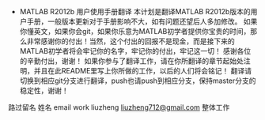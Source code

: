 ﻿* MATLAB R2012b 用户使用手册翻译
本计划是翻译MATLAB R2012b版本的用户手册，一般版本更新对于手册影响不大，如有问题还望后人多加修改。
如果你懂英文，如果你会git，如果你乐意为MATLAB初学者提供你宝贵的时间，那么非常感谢你的付出！当然，这个付出的回报不是现金，而是接下来的MATLAB初学者将会牢记你的名字，牢记你的付出，牢记这一切！
感谢各位的辛勤付出，谢谢！
如果你参与了翻译工作，请在你所翻译的章节起始处注明，并且在此README里写上你所做的工作，以后的人们将会铭记！
翻译请切换到相应git分支进行翻译，push也请push到相应分支，保持master分支的稳定性，谢谢！

路过留名
姓名	email	work
liuzheng	liuzheng712@gmail.com	整体工作
